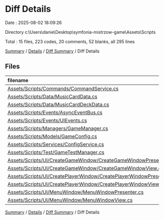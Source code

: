 # Diff Details

Date : 2025-08-02 18:09:26

Directory c:\\Users\\danie\\Desktop\\symfonia-mistrzow-game\\Assets\\Scripts

Total : 15 files,  223 codes, 20 comments, 52 blanks, all 295 lines

[Summary](results.md) / [Details](details.md) / [Diff Summary](diff.md) / Diff Details

## Files
| filename | language | code | comment | blank | total |
| :--- | :--- | ---: | ---: | ---: | ---: |
| [Assets/Scripts/Commands/CommandService.cs](/Assets/Scripts/Commands/CommandService.cs) | C# | -8 | -3 | -1 | -12 |
| [Assets/Scripts/Data/MusicCardData.cs](/Assets/Scripts/Data/MusicCardData.cs) | C# | -6 | 0 | -3 | -9 |
| [Assets/Scripts/Data/MusicCardDeckData.cs](/Assets/Scripts/Data/MusicCardDeckData.cs) | C# | 11 | 0 | 3 | 14 |
| [Assets/Scripts/Events/AsyncEventBus.cs](/Assets/Scripts/Events/AsyncEventBus.cs) | C# | 3 | 0 | 1 | 4 |
| [Assets/Scripts/Events/UIEvents.cs](/Assets/Scripts/Events/UIEvents.cs) | C# | 12 | 0 | 2 | 14 |
| [Assets/Scripts/Managers/GameManager.cs](/Assets/Scripts/Managers/GameManager.cs) | C# | 43 | -8 | 11 | 46 |
| [Assets/Scripts/Models/GameConfig.cs](/Assets/Scripts/Models/GameConfig.cs) | C# | 12 | 0 | 4 | 16 |
| [Assets/Scripts/Services/ConfigService.cs](/Assets/Scripts/Services/ConfigService.cs) | C# | 12 | 0 | 1 | 13 |
| [Assets/Scripts/Test/GameTestManager.cs](/Assets/Scripts/Test/GameTestManager.cs) | C# | -25 | 31 | -4 | 2 |
| [Assets/Scripts/UI/CreateGameWindow/CreateGameWindowPresenter.cs](/Assets/Scripts/UI/CreateGameWindow/CreateGameWindowPresenter.cs) | C# | 64 | 0 | 14 | 78 |
| [Assets/Scripts/UI/CreateGameWindow/CreateGameWindowView.cs](/Assets/Scripts/UI/CreateGameWindow/CreateGameWindowView.cs) | C# | 38 | 0 | 10 | 48 |
| [Assets/Scripts/UI/CreatePlayerWindow/CreatePlayerWindowPresenter.cs](/Assets/Scripts/UI/CreatePlayerWindow/CreatePlayerWindowPresenter.cs) | C# | 6 | 0 | 1 | 7 |
| [Assets/Scripts/UI/CreatePlayerWindow/CreatePlayerWindowView.cs](/Assets/Scripts/UI/CreatePlayerWindow/CreatePlayerWindowView.cs) | C# | 7 | 0 | 2 | 9 |
| [Assets/Scripts/UI/MenuWindow/MenuWindowPresenter.cs](/Assets/Scripts/UI/MenuWindow/MenuWindowPresenter.cs) | C# | 41 | 0 | 9 | 50 |
| [Assets/Scripts/UI/MenuWindow/MenuWindowView.cs](/Assets/Scripts/UI/MenuWindow/MenuWindowView.cs) | C# | 13 | 0 | 2 | 15 |

[Summary](results.md) / [Details](details.md) / [Diff Summary](diff.md) / Diff Details